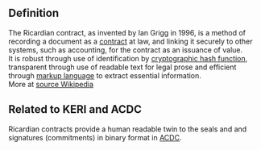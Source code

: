 ## Definition
The Ricardian contract, as invented by Ian Grigg in 1996, is a method of recording a document as a [contract](https://en.wikipedia.org/wiki/Contract) at law, and linking it securely to other systems, such as accounting, for the contract as an issuance of value.\
It is robust through use of identification by [cryptographic hash function](https://en.wikipedia.org/wiki/Cryptographic_hash_function), transparent through use of readable text for legal prose and efficient through [markup language](https://en.wikipedia.org/wiki/Markup_language) to extract essential information.\
More at [source Wikipedia](https://en.wikipedia.org/wiki/Ricardian_contract)

## Related to KERI and ACDC
Ricardian contracts provide a human readable twin to the seals and and signatures (commitments) in binary format in [ACDC](ACDC.md).